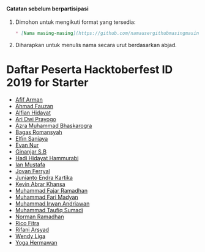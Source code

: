 #### Catatan sebelum berpartisipasi
1. Dimohon untuk mengikuti format yang tersedia:
   ```md
   * [Nama masing-masing](https://github.com/namausergithubmasingmasing)
   ```
2. Diharapkan untuk menulis nama secara urut berdasarkan abjad.

# Daftar Peserta Hacktoberfest ID 2019 for Starter

* [Afif Arman](https://github.com/Armandos42)
* [Ahmad Fauzan](https://github.com/fauzan264)
* [Alfian Hidayat](https://github.com/alfianguide)
* [Ari Dwi Prayogo](https://github.com/aridwiprayogo)
* [Azra Muhammad Bhaskarogra](https://github.com/mhmdbhsk)
* [Bagas Romansyah](https://github.com/bagasroman)
* [Elfin Sanjaya](https://github.com/elfinsanjaya12)
* [Evan Nur](https://github.com/evannurr)
* [Ginanjar S.B](https://github.com/egin10)
* [Hadi Hidayat Hammurabi](https://github.com/hadihammurabi)
* [Ian Mustafa](https://github.com/ianmustafa)
* [Jovan Ferryal](https://github.com/jovanzers)
* [Junianto Endra Kartika](https://github.com/J3ndra)
* [Kevin Abrar Khansa](https://github.com/kevinaltaf)
* [Muhammad Fajar Ramadhan](https://github.com/rajaf123)
* [Muhammad Fari Madyan](https://github.com/MuhammadFariMadyan)
* [Muhammad Irwan Andriawan](https://github.com/andriawan)
* [Muhammad Taufiq Sumadi](https://github.com/taufiqsumadi)
* [Norman Ramadhan](https://github.com/fuzztone313)
* [Rico Fitra](https://github.com/Ricftrw)
* [Rifani Arsyad](https://github.com/fanioz)
* [Wendy Liga](https://github.com/wendyliga)
* [Yoga Hermawan](https://github.com/yogahermawan)
